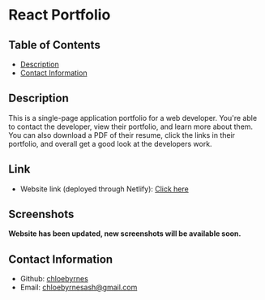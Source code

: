 ﻿# React Portfolio

## Table of Contents

- [Description](#description)
- [Contact Information](#contact-information)

## Description

This is a single-page application portfolio for a web developer.
You're able to contact the developer, view their portfolio, and learn more about them.
You can also download a PDF of their resume, click the links in their portfolio, and overall get a good look at the developers work.

## Link

- Website link (deployed through Netlify): [Click here](chloebyrnes.netlify.app)

## Screenshots

<b>
Website has been updated, new screenshots will be available soon.
</b>

## Contact Information

- Github: [chloebyrnes](https://github.com/chloebyrnes)
- Email: [chloebyrnesash@gmail.com](mailto:user@example.com)

